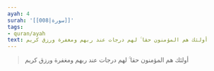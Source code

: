 ```yaml
---
ayah: 4
surah: '[[008|سورة]]'
tags:
- quran/ayah
text: أولئك هم المؤمنون حقا ۚ لهم درجات عند ربهم ومغفرة ورزق كريم
---
```

> أولئك هم المؤمنون حقا ۚ لهم درجات عند ربهم ومغفرة ورزق كريم
